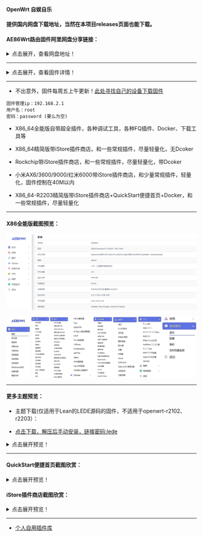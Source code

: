 #### OpenWrt 自娱自乐


#### 提供国内网盘下载地址，当然在本项目releases页面也能下载。

#### AE86Wrt路由固件阿里网盘分享链接：

<details>
<summary>点击展开，查看网盘地址！</summary>

***

* XiaoMi系列固件
`https://www.aliyundrive.com/s/FGwQ1fJfTyN`
提取码: x86

包括小米AX6/AX3600/AX9000、红米AX6000

***

* X86_64系列固件
`https://www.aliyundrive.com/s/qTEiXnFkz5c`
提取码: 61uk

包括X86全能版和X86-Lite精简版

***

* Rockchip系列固件
`https://www.aliyundrive.com/s/8AP654obufE`
提取码: d2s4

包括友善R2S/R2C、R4S/R4SE、R5S、电犀牛R66S/R68S、HinLink的H68K

***

* 斐讯K3固件
`https://www.aliyundrive.com/s/rGAX5PdBqf1`
提取码: 8al1

包括斐讯K3

***

* 注：
* 请大家根据自己的机型选择对应的固件，不要刷错机型，会死歇菜的。

* 文件夹内的数字如：5.4/5.15/6.1等，代表固件的内核版本。

</details>


***


<details>
<summary>点击展开，查看固件详情！</summary>

* 基于[Lean源码](https://github.com/coolsnowwolf/lede)编译的固件：

* [OpenWrt-X86_64-全能版5.15/5.19/6.0内核](https://www.right.com.cn/forum/thread-4054849-1-1.html) 

* [OpenWrt-X86_64-精简版多种内核5.4/5.15/5.19/6.0内核](https://www.right.com.cn/forum/forum.php?mod=viewthread&tid=7182055&page=1&extra=)

* [斐讯K3-OpenWrt-5.4](https://www.right.com.cn/forum/thread-4052645-1-1.html)

* [红米AX6 OpenWrt-5.10内核](https://www.right.com.cn/forum/forum.php?mod=viewthread&tid=6770103&page=1&extra=#pid14665099) [停更]

* [小米AX3600 OpenWrt-5.10内核](https://www.right.com.cn/forum/forum.php?mod=viewthread&tid=7310044&page=1&extra=#pid15314306) [停更]

* [小米AX6/AX3600 OpenWrt-5.15内核](https://www.right.com.cn/forum/thread-8218915-1-1.html)

* [R2S/R4S/R4SE/R5S/R68S OpenWrt-5.15内核](https://www.right.com.cn/forum/thread-8239527-1-1.html)

***

* 基于[官方OpenWrt-r22.03](https://github.com/openwrt/openwrt/tree/openwrt-22.03)编译的固件：

* [OpenWrt-R2203-X86_64-精简版5.10内核](https://www.right.com.cn/forum/forum.php?mod=viewthread&tid=7182055&page=1&extra=)


</details>

***

* 不出意外，固件每周五上午更新！[此处寻找自己的设备下载固件](https://github.com/xiangfeidexiaohuo/OpenWrt_Build/releases)

```
固件管理ip：192.168.2.1  
用户名：root
密码：password (要么为空)
```
* X86_64全能版自带超全插件，各种调试工具，各种FQ插件、Docker、下载工具等

* X86_64精简版带iStore插件商店，和一些常规插件，尽量轻量化，无Dcoker

* Rockchip带iStore插件商店，和一些常规插件，尽量轻量化，带Dcoker

* 小米AX6/3600/9000/红米6000带iStore插件商店，和少量常规插件，轻量化，固件控制在40M以内

* X86_64-R2203精简版带iStore插件商店+QuickStart便捷首页+Docker，和一些常规插件，尽量轻量化

***

#### X86全能版截图预览：

![jpg](./diy/preview/argon.jpg)

![jpg](./diy/preview/all.jpg)


***

#### 更多主题预览：

* 主题下载(仅适用于Lean的LEDE源码的固件，不适用于openwrt-r2102、r2203）：

* [点击下载，解压后手动安装，链接密码:lede](https://eto.lanzouw.com/b0exvb20h) 

<details>
<summary>点击展开预览！</summary>

* neobird:

![jpg](./diy/preview/neobird.png)

* opentopd:

![jpg](./diy/preview/opentopd.png)

* edge:

![jpg](./diy/preview/edge.png)

* ifit:

![jpg](./diy/preview/ifit.png)

</details>

***

#### QuickStart便捷首页截图欣赏：

<details>
<summary>点击展开预览！</summary>

![jpg](./diy/preview/1.png)

![jpg](./diy/preview/2.png)

</details>

#### iStore插件商店截图欣赏：

<details>
<summary>点击展开预览！</summary>

![jpg](./diy/preview/3.png)

![jpg](./diy/preview/4.png)

![jpg](./diy/preview/5.png)

</details>

***

* [个人自用插件库](https://github.com/xiangfeidexiaohuo/openwrt-packages)


